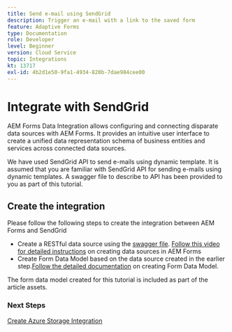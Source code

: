 ```yaml
---
title: Send e-mail using SendGrid
description: Trigger an e-mail with a link to the saved form
feature: Adaptive Forms
type: Documentation
role: Developer
level: Beginner
version: Cloud Service
topic: Integrations
kt: 13717
exl-id: 4b2d1e50-9fa1-4934-820b-7dae984cee00
---
```

# Integrate with SendGrid

AEM Forms Data Integration allows configuring and connecting disparate data sources with AEM Forms. It provides an intuitive user interface to create a unified data representation schema of business entities and services across connected data sources.

We have used SendGrid API to send e-mails using dynamic template. It is assumed that you are familiar with SendGrid API for sending e-mails using dynamic templates. A swagger file to describe to API has been provided to you as part of this tutorial.

## Create the integration

Please follow the following steps to create the integration between AEM Forms and SendGrid

* Create a RESTful data source using the [swagger file](./assets/SendGridWithDynamicTemplate.yaml). [Follow this video for  detailed instructions](https://experienceleague.adobe.com/docs/experience-manager-learn/forms/ic-web-channel-tutorial/parttwo.html) on creating data sources in AEM Forms
* Create Form Data Model based on the data source created in the earlier step.[Follow the detailed documentation](https://experienceleague.adobe.com/docs/experience-manager-cloud-service/content/forms/integrate/use-form-data-model/create-form-data-models.html) on creating Form Data Model.

The form data model created for this tutorial is included as part of the article assets.

### Next Steps

[Create Azure Storage Integration](./create-fdm.md)
